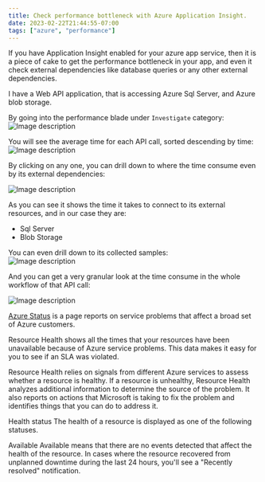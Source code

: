 ```yaml
---
title: Check performance bottleneck with Azure Application Insight.
date: 2023-02-22T21:44:55-07:00
tags: ["azure", "performance"]
---
```



If you have Application Insight enabled for your azure app service, then it is a piece of cake to get the performance bottleneck in your app, and even it check external dependencies like database queries or any other external dependencies.  
<!--more-->
I have a Web API application, that is accessing Azure Sql Server, and Azure blob storage.  

By going into the performance blade under `Investigate` category:  
![Image description](https://dev-to-uploads.s3.amazonaws.com/uploads/articles/0mr3srn55zc4vebhm1ik.png)

You will see the average time for each API call, sorted descending by time:
![Image description](https://dev-to-uploads.s3.amazonaws.com/uploads/articles/ir4wnbet13t5m4875maz.png)

By clicking on any one, you can drill down to where the time consume even by its external dependencies:

![Image description](https://dev-to-uploads.s3.amazonaws.com/uploads/articles/s693bun98iqxz1y459q8.png)

As you can see it shows the time it takes to connect to its external resources, and in our case they are:  
* Sql Server
* Blob Storage

You can even drill down to its collected samples:  
![Image description](https://dev-to-uploads.s3.amazonaws.com/uploads/articles/6vujzbb9n233osykkvkg.png)

And you can get a very granular look at the time consume in the whole workflow of that API call:

![Image description](https://dev-to-uploads.s3.amazonaws.com/uploads/articles/omzo4cgmwcncj9shn6q1.png)








[Azure Status](https://azure.status.microsoft/) is a page reports on service problems that affect a broad set of Azure customers.  

Resource Health shows all the times that your resources have been unavailable because of Azure service problems. This data makes it easy for you to see if an SLA was violated.  

Resource Health relies on signals from different Azure services to assess whether a resource is healthy. If a resource is unhealthy, Resource Health analyzes additional information to determine the source of the problem. It also reports on actions that Microsoft is taking to fix the problem and identifies things that you can do to address it.  

Health status
The health of a resource is displayed as one of the following statuses.

Available
Available means that there are no events detected that affect the health of the resource. In cases where the resource recovered from unplanned downtime during the last 24 hours, you'll see a "Recently resolved" notification.



